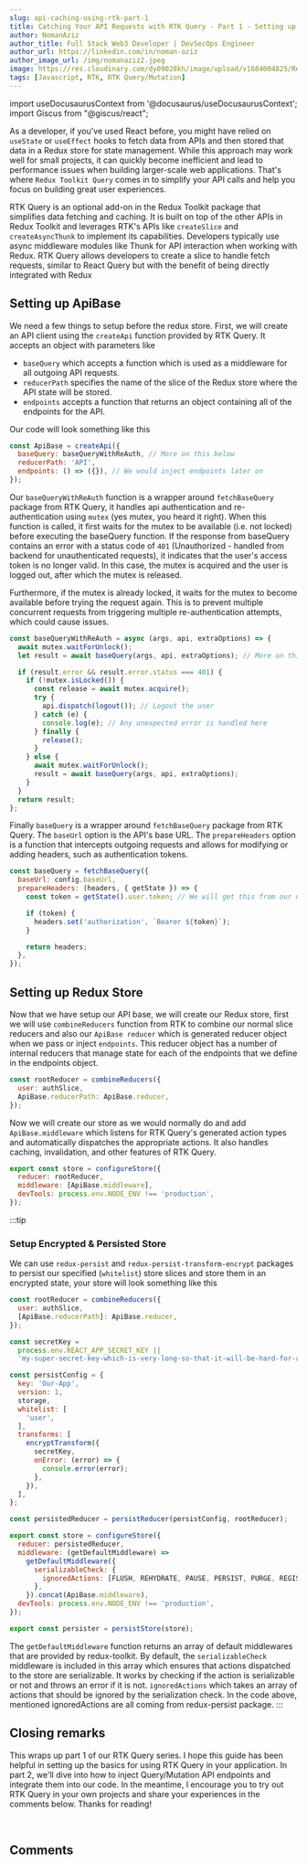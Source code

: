 ```yaml
---
slug: api-caching-using-rtk-part-1
title: Catching Your API Requests with RTK Query - Part 1 - Setting up Store & ApiBase
author: NomanAziz
author_title: Full Stack Web3 Developer | DevSecOps Engineer
author_url: https://linkedin.com/in/noman-aziz
author_image_url: /img/nomanaziz2.jpeg
image: https://res.cloudinary.com/dy09028kh/image/upload/v1684004825/Redux_Toolkit_vals3w.png
tags: [Javascript, RTK, RTK Query/Mutation]
---
```


import useDocusaurusContext from '@docusaurus/useDocusaurusContext';
import Giscus from "@giscus/react";

As a developer, if you've used React before, you might have relied on `useState` or `useEffect` hooks to fetch data from APIs and then stored that data in a Redux store for state management. While this approach may work well for small projects, it can quickly become inefficient and lead to performance issues when building larger-scale web applications. That's where `Redux Toolkit Query` comes in to simplify your API calls and help you focus on building great user experiences.

RTK Query is an optional add-on in the Redux Toolkit package that simplifies data fetching and caching. It is built on top of the other APIs in Redux Toolkit and leverages RTK's APIs like `createSlice` and `createAsyncThunk` to implement its capabilities. Developers typically use async middleware modules like Thunk for API interaction when working with Redux. RTK Query allows developers to create a slice to handle fetch requests, similar to React Query but with the benefit of being directly integrated with Redux

<!--truncate-->

## Setting up ApiBase

We need a few things to setup before the redux store. First, we will create an API client using the `createApi` function provided by RTK Query. It accepts an object with parameters like 
- `baseQuery` which accepts a function which is used as a middleware for all outgoing API requests.
- `reducerPath` specifies the name of the slice of the Redux store where the API state will be stored.
- `endpoints` accepts a function that returns an object containing all of the endpoints for the API. 

Our code will look something like this

```js
const ApiBase = createApi({
  baseQuery: baseQueryWithReAuth, // More on this below
  reducerPath: 'API',
  endpoints: () => ({}), // We would inject endpoints later on
});
```

Our `baseQueryWithReAuth` function is a wrapper around `fetchBaseQuery` package from RTK Query, it handles api authentication and re-authentication using `mutex` (yes mutex, you heard it right). When this function is called, it first waits for the mutex to be available (i.e. not locked) before executing the baseQuery function. If the response from baseQuery contains an error with a status code of `401` (Unauthorized - handled from backend for unauthenticated requests), it indicates that the user's access token is no longer valid. In this case, the mutex is acquired and the user is logged out, after which the mutex is released.

Furthermore, if the mutex is already locked, it waits for the mutex to become available before trying the request again. This is to prevent multiple concurrent requests from triggering multiple re-authentication attempts, which could cause issues. 

```js
const baseQueryWithReAuth = async (args, api, extraOptions) => {
  await mutex.waitForUnlock();
  let result = await baseQuery(args, api, extraOptions); // More on this function below

  if (result.error && result.error.status === 401) {
    if (!mutex.isLocked()) {
      const release = await mutex.acquire();
      try {
        api.dispatch(logout()); // Logout the user
      } catch (e) {
        console.log(e); // Any unexpected error is handled here
      } finally {
        release();
      }
    } else {
      await mutex.waitForUnlock();
      result = await baseQuery(args, api, extraOptions);
    }
  }
  return result;
};
```

Finally `baseQuery` is a wrapper around `fetchBaseQuery` package from RTK Query. The `baseUrl` option is the API's base URL. The `prepareHeaders` option is a function that intercepts outgoing requests and allows for modifying or adding headers, such as authentication tokens.

```js
const baseQuery = fetchBaseQuery({
  baseUrl: config.baseUrl,
  prepareHeaders: (headers, { getState }) => {
    const token = getState().user.token; // We will get this from our user slice

    if (token) {
      headers.set('authorization', `Bearer ${token}`);
    }

    return headers;
  },
});
```

## Setting up Redux Store

Now that we have setup our API base, we will create our Redux store, first we will use `combineReducers` function from RTK to combine our normal slice reducers and also our `ApiBase reducer` which is generated reducer object when we pass or inject `endpoints`. This reducer object has a number of internal reducers that manage state for each of the endpoints that we define in the endpoints object.

```js
const rootReducer = combineReducers({
  user: authSlice,
  ApiBase.reducerPath: ApiBase.reducer,
});
```

Now we will create our store as we would normally do and add `ApiBase.middleware` which listens for RTK Query's generated action types and automatically dispatches the appropriate actions. It also handles caching, invalidation, and other features of RTK Query.

```js
export const store = configureStore({
  reducer: rootReducer,
  middleware: [ApiBase.middleware],
  devTools: process.env.NODE_ENV !== 'production',
});
```

:::tip
### Setup Encrypted & Persisted Store

We can use `redux-persist` and `redux-persist-transform-encrypt` packages to persist our specified (`whitelist`) store slices and store them in an encrypted state, your store will look something like this

```js
const rootReducer = combineReducers({
  user: authSlice,
  [ApiBase.reducerPath]: ApiBase.reducer,
});

const secretKey =
  process.env.REACT_APP_SECRET_KEY ||
  'my-super-secret-key-which-is-very-long-so-that-it-will-be-hard-for-anyone-to-guess-it';

const persistConfig = {
  key: 'Our-App',
  version: 1,
  storage,
  whitelist: [
    'user',
  ],
  transforms: [
    encryptTransform({
      secretKey,
      onError: (error) => {
        console.error(error);
      },
    }),
  ],
};

const persistedReducer = persistReducer(persistConfig, rootReducer);

export const store = configureStore({
  reducer: persistedReducer,
  middleware: (getDefaultMiddleware) =>
    getDefaultMiddleware({
      serializableCheck: {
        ignoredActions: [FLUSH, REHYDRATE, PAUSE, PERSIST, PURGE, REGISTER],
      },
    }).concat(ApiBase.middleware),
  devTools: process.env.NODE_ENV !== 'production',
});

export const persister = persistStore(store);
```

The `getDefaultMiddleware` function returns an array of default middlewares that are provided by redux-toolkit. By default, the `serializableCheck` middleware is included in this array which ensures that actions dispatched to the store are serializable. It works by checking if the action is serializable or not and throws an error if it is not. `ignoredActions` which takes an array of actions that should be ignored by the serialization check. In the code above, mentioned ignoredActions are all coming from redux-persist package.
:::

## Closing remarks

This wraps up part 1 of our RTK Query series. I hope this guide has been helpful in setting up the basics for using RTK Query in your application. In part 2, we'll dive into how to inject Query/Mutation API endpoints and integrate them into our code. In the meantime, I encourage you to try out RTK Query in your own projects and share your experiences in the comments below. Thanks for reading!

<br/>
<h2>Comments</h2>
<Giscus
id="comments"
repo="Noman-Aziz/Blogs"
repoId="R_kgDOIAF3tw"
category="General"
categoryId="DIC_kwDOIAF3t84CRfxZ"
mapping="title"
term="Comments"
reactionsEnabled="1"
emitMetadata="0"
inputPosition="top"
theme="preferred_color_scheme"
lang="en"
loading="lazy"
crossorigin="anonymous"
    />
